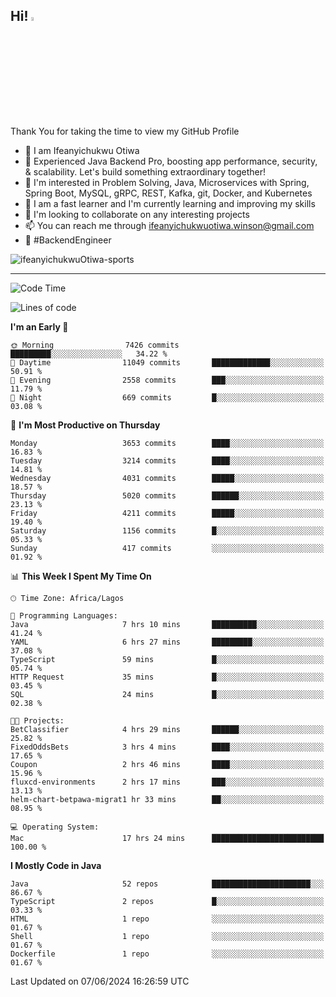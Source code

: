 <!-- BLOG-POST-LIST:START --><!-- BLOG-POST-LIST:END -->

## Hi! <img src="https://media.giphy.com/media/hvRJCLFzcasrR4ia7z/giphy.gif" width="4%"> 

Thank You for taking the time to view my GitHub Profile

- 👋 I am Ifeanyichukwu Otiwa
- 🚀 Experienced Java Backend Pro, boosting app performance, security, & scalability. Let's build something extraordinary together!
- 👀 I'm interested in Problem Solving, Java, Microservices with Spring, Spring Boot, MySQL, gRPC, REST, Kafka, git, Docker, and Kubernetes
- 🌱 I am a fast learner and I'm currently learning and improving my skills
- 💞️ I'm looking to collaborate on any interesting projects
- 📫 You can reach me through ifeanyichukwuotiwa.winson@gmail.com
- 🚀 #BackendEngineer

<p align="left" marginTop="10px"> <img src="https://komarev.com/ghpvc/?username=ifeanyichukwuOtiwa-sports&label=Profile%20views&color=0e75b6&style=for-the-badge" alt="ifeanyichukwuOtiwa-sports" /> </p>

***

<!--START_SECTION:waka-->
![Code Time](http://img.shields.io/badge/Code%20Time-2%2C599%20hrs%2029%20mins-blue)

![Lines of code](https://img.shields.io/badge/From%20Hello%20World%20I%27ve%20Written-5.8%20million%20lines%20of%20code-blue)

**I'm an Early 🐤** 

```text
🌞 Morning                7426 commits        █████████░░░░░░░░░░░░░░░░   34.22 % 
🌆 Daytime                11049 commits       █████████████░░░░░░░░░░░░   50.91 % 
🌃 Evening                2558 commits        ███░░░░░░░░░░░░░░░░░░░░░░   11.79 % 
🌙 Night                  669 commits         █░░░░░░░░░░░░░░░░░░░░░░░░   03.08 % 
```
📅 **I'm Most Productive on Thursday** 

```text
Monday                   3653 commits        ████░░░░░░░░░░░░░░░░░░░░░   16.83 % 
Tuesday                  3214 commits        ████░░░░░░░░░░░░░░░░░░░░░   14.81 % 
Wednesday                4031 commits        █████░░░░░░░░░░░░░░░░░░░░   18.57 % 
Thursday                 5020 commits        ██████░░░░░░░░░░░░░░░░░░░   23.13 % 
Friday                   4211 commits        █████░░░░░░░░░░░░░░░░░░░░   19.40 % 
Saturday                 1156 commits        █░░░░░░░░░░░░░░░░░░░░░░░░   05.33 % 
Sunday                   417 commits         ░░░░░░░░░░░░░░░░░░░░░░░░░   01.92 % 
```


📊 **This Week I Spent My Time On** 

```text
🕑︎ Time Zone: Africa/Lagos

💬 Programming Languages: 
Java                     7 hrs 10 mins       ██████████░░░░░░░░░░░░░░░   41.24 % 
YAML                     6 hrs 27 mins       █████████░░░░░░░░░░░░░░░░   37.08 % 
TypeScript               59 mins             █░░░░░░░░░░░░░░░░░░░░░░░░   05.74 % 
HTTP Request             35 mins             █░░░░░░░░░░░░░░░░░░░░░░░░   03.45 % 
SQL                      24 mins             █░░░░░░░░░░░░░░░░░░░░░░░░   02.38 % 

🐱‍💻 Projects: 
BetClassifier            4 hrs 29 mins       ██████░░░░░░░░░░░░░░░░░░░   25.82 % 
FixedOddsBets            3 hrs 4 mins        ████░░░░░░░░░░░░░░░░░░░░░   17.65 % 
Coupon                   2 hrs 46 mins       ████░░░░░░░░░░░░░░░░░░░░░   15.96 % 
fluxcd-environments      2 hrs 17 mins       ███░░░░░░░░░░░░░░░░░░░░░░   13.13 % 
helm-chart-betpawa-migrat1 hr 33 mins        ██░░░░░░░░░░░░░░░░░░░░░░░   08.95 % 

💻 Operating System: 
Mac                      17 hrs 24 mins      █████████████████████████   100.00 % 
```

**I Mostly Code in Java** 

```text
Java                     52 repos            ██████████████████████░░░   86.67 % 
TypeScript               2 repos             █░░░░░░░░░░░░░░░░░░░░░░░░   03.33 % 
HTML                     1 repo              ░░░░░░░░░░░░░░░░░░░░░░░░░   01.67 % 
Shell                    1 repo              ░░░░░░░░░░░░░░░░░░░░░░░░░   01.67 % 
Dockerfile               1 repo              ░░░░░░░░░░░░░░░░░░░░░░░░░   01.67 % 
```




 Last Updated on 07/06/2024 16:26:59 UTC
<!--END_SECTION:waka-->

<!--
<p align="center">
![trophy](https://github-profile-trophy.vercel.app/?username=ifeanyichukwuOtiwa-sports&theme=onedark) (https://github.com/ryo-ma/github-profile-trophy)
</p>
-->

<!---
ifeanyi-otiwa/ifeanyi-otiwa is a ✨ special ✨ repository because its `README.md` (this file) appears on your GitHub profile.
You can click the Preview link to take a look at your changes.
--->

